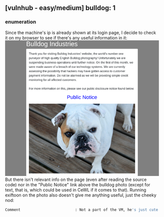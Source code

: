 [vulnhub - easy/medium] bulldog: 1
----------------------------------

### enumeration
Since the machine's ip is already shown at its login page, I decide to check it on my browser to see if there's any useful information in it:
![bulldog 1](./images/bulldog-1.png)
But there isn't relevant info on the page (even after reading the source code) nor in the "Public Notice" link above the bulldog photo (except for text, that is, which could be used in CeWL if it comes to that). Running exiftoon on the photo also doesn't give me anything useful, just the cheeky nod:
```bash
Comment                         : Not a part of the VM, he's just cute :3 https://www.pexels.com/photo/white-and-brown-bulldog-on-brown-wood-planks-160748/
```

